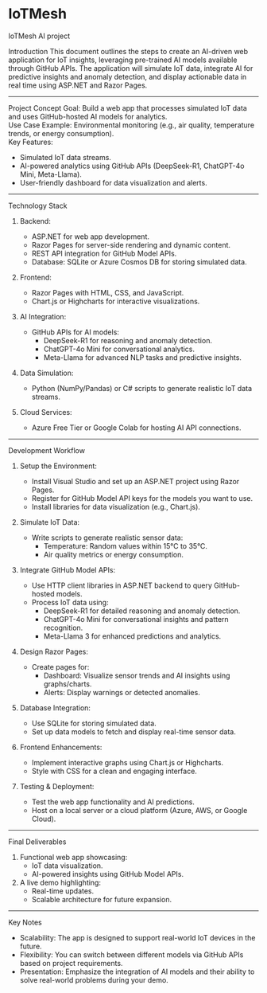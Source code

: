 # IoTMesh
IoTMesh AI project

Introduction
This document outlines the steps to create an AI-driven web application for IoT insights, leveraging pre-trained AI models available through GitHub APIs. The application will simulate IoT data, integrate AI for predictive insights and anomaly detection, and display actionable data in real time using ASP.NET and Razor Pages.

---

Project Concept
Goal: Build a web app that processes simulated IoT data and uses GitHub-hosted AI models for analytics.  
Use Case Example: Environmental monitoring (e.g., air quality, temperature trends, or energy consumption).  
Key Features:
- Simulated IoT data streams.
- AI-powered analytics using GitHub APIs (DeepSeek-R1, ChatGPT-4o Mini, Meta-Llama).
- User-friendly dashboard for data visualization and alerts.

---

Technology Stack
1. Backend:
   - ASP.NET for web app development.
   - Razor Pages for server-side rendering and dynamic content.
   - REST API integration for GitHub Model APIs.
   - Database: SQLite or Azure Cosmos DB for storing simulated data.

2. Frontend:
   - Razor Pages with HTML, CSS, and JavaScript.
   - Chart.js or Highcharts for interactive visualizations.

3. AI Integration:
   - GitHub APIs for AI models:
     - DeepSeek-R1 for reasoning and anomaly detection.
     - ChatGPT-4o Mini for conversational analytics.
     - Meta-Llama for advanced NLP tasks and predictive insights.

4. Data Simulation:
   - Python (NumPy/Pandas) or C# scripts to generate realistic IoT data streams.

5. Cloud Services:
   - Azure Free Tier or Google Colab for hosting AI API connections.

---

Development Workflow
1. Setup the Environment:
   - Install Visual Studio and set up an ASP.NET project using Razor Pages.
   - Register for GitHub Model API keys for the models you want to use.
   - Install libraries for data visualization (e.g., Chart.js).

2. Simulate IoT Data:
   - Write scripts to generate realistic sensor data:
     - Temperature: Random values within 15°C to 35°C.
     - Air quality metrics or energy consumption.

3. Integrate GitHub Model APIs:
   - Use HTTP client libraries in ASP.NET backend to query GitHub-hosted models.
   - Process IoT data using:
     - DeepSeek-R1 for detailed reasoning and anomaly detection.
     - ChatGPT-4o Mini for conversational insights and pattern recognition.
     - Meta-Llama 3 for enhanced predictions and analytics.

4. Design Razor Pages:
   - Create pages for:
     - Dashboard: Visualize sensor trends and AI insights using graphs/charts.
     - Alerts: Display warnings or detected anomalies.

5. Database Integration:
   - Use SQLite for storing simulated data.
   - Set up data models to fetch and display real-time sensor data.

6. Frontend Enhancements:
   - Implement interactive graphs using Chart.js or Highcharts.
   - Style with CSS for a clean and engaging interface.

7. Testing & Deployment:
   - Test the web app functionality and AI predictions.
   - Host on a local server or a cloud platform (Azure, AWS, or Google Cloud).

---

Final Deliverables
1. Functional web app showcasing:
   - IoT data visualization.
   - AI-powered insights using GitHub Model APIs.
2. A live demo highlighting:
   - Real-time updates.
   - Scalable architecture for future expansion.

---

Key Notes
- Scalability: The app is designed to support real-world IoT devices in the future.
- Flexibility: You can switch between different models via GitHub APIs based on project requirements.
- Presentation: Emphasize the integration of AI models and their ability to solve real-world problems during your demo.
